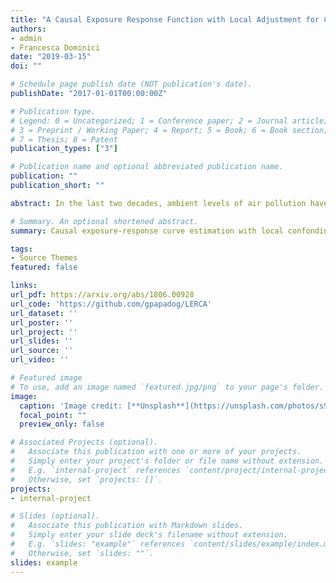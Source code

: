 ```yaml
---
title: "A Causal Exposure Response Function with Local Adjustment for Confounding: A study of the health effects of long-term exposure to low levels of fine particulate matter"
authors:
- admin
- Francesca Dominici
date: "2019-03-15"
doi: ""

# Schedule page publish date (NOT publication's date).
publishDate: "2017-01-01T00:00:00Z"

# Publication type.
# Legend: 0 = Uncategorized; 1 = Conference paper; 2 = Journal article;
# 3 = Preprint / Working Paper; 4 = Report; 5 = Book; 6 = Book section;
# 7 = Thesis; 8 = Patent
publication_types: ["3"]

# Publication name and optional abbreviated publication name.
publication: ""
publication_short: ""

abstract: In the last two decades, ambient levels of air pollution have declined substantially. Yet, as mandated by the Clean Air Act, we must continue to address the following question. Is exposure to levels of air pollution that are well below the National Ambient Air Quality Standards (NAAQS) harmful to human health? Furthermore, the highly contentious nature surrounding environmental regulations necessitates casting this question within a causal inference framework. Several parametric and semi-parametric regression modeling approaches have been used to estimate the exposure-response (ER) curve relating long-term exposure to air pollution and various health outcomes. However, most of these approaches are not formulated in the context of a potential outcome framework for causal inference, adjust for the same set of potential confounders across all levels of exposure, and do not account for model uncertainty regarding covariate selection and the shape of the ER. In this paper, we introduce a Bayesian framework for the estimation of a causal ER curve called LERCA (Local Exposure Response Confounding Adjustment). LERCA allows for a) different confounders and different strength of confounding at the different exposure levels; and b) model uncertainty regarding confounders’ selection and the shape of the ER. Also, LERCA provides a principled way of assessing the observed covariates’ confounding importance at different exposure levels, providing environmental researchers with important information regarding the set of variables to measure and adjust for in regression models. Using simulation studies, we show that state of the art approaches perform poorly in estimating the ER curve in the presence of local confounding. Lastly, LERCA is used on a large data set which includes health, weather, demographic, and pollution information for 5,362 zip codes and for the years of 2011-2013.

# Summary. An optional shortened abstract.
summary: Causal exposure-response curve estimation with local confonding adjustment. Different variables confound the exposure-response relationship at different exposure levels.

tags:
- Source Themes
featured: false

links:
url_pdf: https://arxiv.org/abs/1806.00928
url_code: 'https://github.com/gpapadog/LERCA'
url_dataset: ''
url_poster: ''
url_project: ''
url_slides: ''
url_source: ''
url_video: ''

# Featured image
# To use, add an image named `featured.jpg/png` to your page's folder. 
image:
  caption: 'Image credit: [**Unsplash**](https://unsplash.com/photos/s9CC2SKySJM)'
  focal_point: ""
  preview_only: false

# Associated Projects (optional).
#   Associate this publication with one or more of your projects.
#   Simply enter your project's folder or file name without extension.
#   E.g. `internal-project` references `content/project/internal-project/index.md`.
#   Otherwise, set `projects: []`.
projects:
- internal-project

# Slides (optional).
#   Associate this publication with Markdown slides.
#   Simply enter your slide deck's filename without extension.
#   E.g. `slides: "example"` references `content/slides/example/index.md`.
#   Otherwise, set `slides: ""`.
slides: example
---
```


